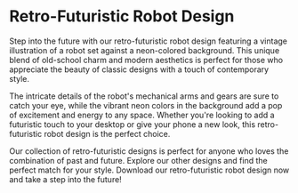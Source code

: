 <!--font:Poppins-->

# Retro-Futuristic Robot Design

Step into the future with our retro-futuristic robot design featuring a vintage illustration of a robot set against a neon-colored background. This unique blend of old-school charm and modern aesthetics is perfect for those who appreciate the beauty of classic designs with a touch of contemporary style.

The intricate details of the robot's mechanical arms and gears are sure to catch your eye, while the vibrant neon colors in the background add a pop of excitement and energy to any space. Whether you're looking to add a futuristic touch to your desktop or give your phone a new look, this retro-futuristic robot design is the perfect choice.

Our collection of retro-futuristic designs is perfect for anyone who loves the combination of past and future. Explore our other designs and find the perfect match for your style. Download our retro-futuristic robot design now and take a step into the future!

<!--

Write me markdown content of website with wallpaper:

"A retro-futuristic wallpaper featuring a vintage illustration of a robot, set against a neon-colored background."

The header of the page should not be copy of the text but rather a real content of the website which is using this wallpaper.


---


Write me markdown content of website with wallpaper:

"A retro-futuristic wallpaper featuring a vintage illustration of a robot, set against a neon-colored background."

The header of the page should not be copy of the text but rather a real content of the website which is using this wallpaper.


---


# Retro-Futuristic Robot Wallpaper

Welcome to our retro-futuristic wallpaper collection! Our latest addition features a vintage illustration of a robot, set against a vibrant neon-colored background. This wallpaper is perfect for those who love the combination of old-school charm and futuristic vibes.

The intricate details of the robot's design are sure to catch your eye, with its mechanical arms and gears on full display. The neon colors in the background add a touch of modernity, making this wallpaper a unique blend of past and future.

Whether you're looking to add a pop of color to your desktop or give your phone a new look, this retro-futuristic robot wallpaper is the perfect choice. Download it now and enjoy the best of both worlds!


---


Heading should not include word "wallpaper". The website should not be about the wallpaper itself, wallpaper is just a related background, rewrite whole content.


---


# Retro-Futuristic Robot Design

Step into the future with our retro-futuristic robot design featuring a vintage illustration of a robot set against a neon-colored background. This unique blend of old-school charm and modern aesthetics is perfect for those who appreciate the beauty of classic designs with a touch of contemporary style.

The intricate details of the robot's mechanical arms and gears are sure to catch your eye, while the vibrant neon colors in the background add a pop of excitement and energy to any space. Whether you're looking to add a futuristic touch to your desktop or give your phone a new look, this retro-futuristic robot design is the perfect choice.

Our collection of retro-futuristic designs is perfect for anyone who loves the combination of past and future. Explore our other designs and find the perfect match for your style. Download our retro-futuristic robot design now and take a step into the future!


---


Write me a Google font which is best fitting for the website.

Pick from the list:
- Montserrat
- Lato
- Great Vibes
- Orbitron
- Alegreya
- Roboto
- Inter
- Raleway
- Playfair Display
- Dancing Script
- IBM Plex Sans
- Poppins
- Futura
- Lobster
- Open Sans
- Barlow Condensed
- Exo 2


Write just the font name nothing else.


---


Poppins

-->
